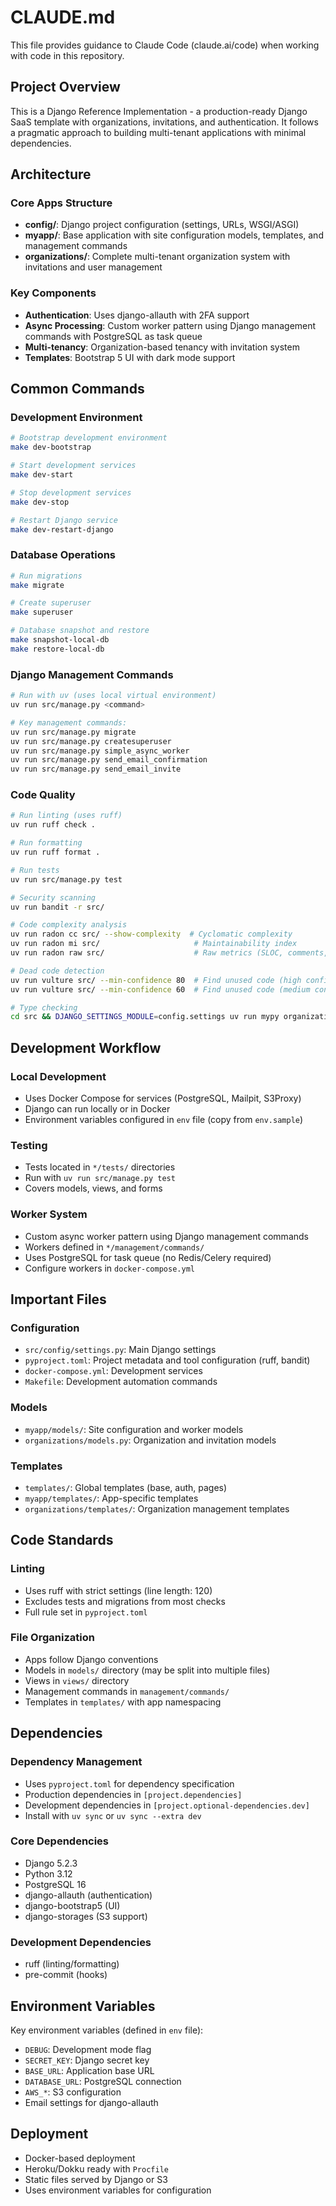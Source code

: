 # CLAUDE.md

This file provides guidance to Claude Code (claude.ai/code) when working with code in this repository.

## Project Overview

This is a Django Reference Implementation - a production-ready Django SaaS template with organizations, invitations, and authentication. It follows a pragmatic approach to building multi-tenant applications with minimal dependencies.

## Architecture

### Core Apps Structure
- **config/**: Django project configuration (settings, URLs, WSGI/ASGI)
- **myapp/**: Base application with site configuration models, templates, and management commands
- **organizations/**: Complete multi-tenant organization system with invitations and user management

### Key Components
- **Authentication**: Uses django-allauth with 2FA support
- **Async Processing**: Custom worker pattern using Django management commands with PostgreSQL as task queue
- **Multi-tenancy**: Organization-based tenancy with invitation system
- **Templates**: Bootstrap 5 UI with dark mode support

## Common Commands

### Development Environment
```bash
# Bootstrap development environment
make dev-bootstrap

# Start development services
make dev-start

# Stop development services
make dev-stop

# Restart Django service
make dev-restart-django
```

### Database Operations
```bash
# Run migrations
make migrate

# Create superuser
make superuser

# Database snapshot and restore
make snapshot-local-db
make restore-local-db
```

### Django Management Commands
```bash
# Run with uv (uses local virtual environment)
uv run src/manage.py <command>

# Key management commands:
uv run src/manage.py migrate
uv run src/manage.py createsuperuser
uv run src/manage.py simple_async_worker
uv run src/manage.py send_email_confirmation
uv run src/manage.py send_email_invite
```

### Code Quality
```bash
# Run linting (uses ruff)
uv run ruff check .

# Run formatting
uv run ruff format .

# Run tests
uv run src/manage.py test

# Security scanning
uv run bandit -r src/

# Code complexity analysis
uv run radon cc src/ --show-complexity  # Cyclomatic complexity
uv run radon mi src/                     # Maintainability index
uv run radon raw src/                    # Raw metrics (SLOC, comments, etc.)

# Dead code detection
uv run vulture src/ --min-confidence 80  # Find unused code (high confidence)
uv run vulture src/ --min-confidence 60  # Find unused code (medium confidence)

# Type checking
cd src && DJANGO_SETTINGS_MODULE=config.settings uv run mypy organizations/ myapp/ config/ --ignore-missing-imports --disable-error-code=var-annotated
```

## Development Workflow

### Local Development
- Uses Docker Compose for services (PostgreSQL, Mailpit, S3Proxy)
- Django can run locally or in Docker
- Environment variables configured in `env` file (copy from `env.sample`)

### Testing
- Tests located in `*/tests/` directories
- Run with `uv run src/manage.py test`
- Covers models, views, and forms

### Worker System
- Custom async worker pattern using Django management commands
- Workers defined in `*/management/commands/`
- Uses PostgreSQL for task queue (no Redis/Celery required)
- Configure workers in `docker-compose.yml`

## Important Files

### Configuration
- `src/config/settings.py`: Main Django settings
- `pyproject.toml`: Project metadata and tool configuration (ruff, bandit)
- `docker-compose.yml`: Development services
- `Makefile`: Development automation commands

### Models
- `myapp/models/`: Site configuration and worker models
- `organizations/models.py`: Organization and invitation models

### Templates
- `templates/`: Global templates (base, auth, pages)
- `myapp/templates/`: App-specific templates
- `organizations/templates/`: Organization management templates

## Code Standards

### Linting
- Uses ruff with strict settings (line length: 120)
- Excludes tests and migrations from most checks
- Full rule set in `pyproject.toml`

### File Organization
- Apps follow Django conventions
- Models in `models/` directory (may be split into multiple files)
- Views in `views/` directory
- Management commands in `management/commands/`
- Templates in `templates/` with app namespacing

## Dependencies

### Dependency Management
- Uses `pyproject.toml` for dependency specification
- Production dependencies in `[project.dependencies]`
- Development dependencies in `[project.optional-dependencies.dev]`
- Install with `uv sync` or `uv sync --extra dev`

### Core Dependencies
- Django 5.2.3
- Python 3.12
- PostgreSQL 16
- django-allauth (authentication)
- django-bootstrap5 (UI)
- django-storages (S3 support)

### Development Dependencies
- ruff (linting/formatting)
- pre-commit (hooks)

## Environment Variables

Key environment variables (defined in `env` file):
- `DEBUG`: Development mode flag
- `SECRET_KEY`: Django secret key
- `BASE_URL`: Application base URL
- `DATABASE_URL`: PostgreSQL connection
- `AWS_*`: S3 configuration
- Email settings for django-allauth

## Deployment

- Docker-based deployment
- Heroku/Dokku ready with `Procfile`
- Static files served by Django or S3
- Uses environment variables for configuration
